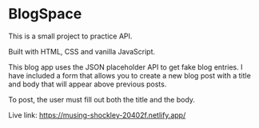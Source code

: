 # BlogSpace

This is a small project to practice API.

Built with HTML, CSS and vanilla JavaScript.

This blog app uses the JSON placeholder API to get fake blog entries. I have included a form that allows you to create a new blog post with a title and body that will appear above previous posts.

To post, the user must fill out both the title and the body.

Live link: https://musing-shockley-20402f.netlify.app/
